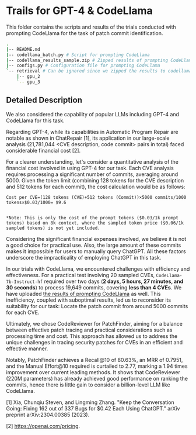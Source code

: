 
# Trails for GPT-4 & CodeLlama

This folder contains the scripts and results of the trials conducted with prompting CodeLlama for the task of patch commit identification.

```bash
.
|-- README.md
|-- codellama_batch.py # Script for prompting CodeLlama
|-- codellama_results_sample.zip # Zipped results of prompting CodeLlama
|-- configs.py # Configuration file for prompting CodeLlama
`-- retrieval # Can be ignored since we zipped the results to codellama_results_sample.zip
    |-- gpu_2
    `-- gpu_3
```


## Detailed Description

We also considered the capability of popular LLMs including GPT-4 and CodeLlama for this task. 

Regarding GPT-4, while its capabilities in Automatic Program Repair are notable as shown in ChatRepair [1], its application in our large-scale analysis (21,781,044 <CVE description, code commit> pairs in total) faced considerable financial cost [2]. 

For a clearer understanding, let's consider a quantitative analysis of the financial cost involved in using GPT-4 for our task. Each CVE analysis requires processing a significant number of commits, averaging around 5000. Given the token limit (combining 128 tokens for the CVE description and 512 tokens for each commit), the cost calculation would be as follows: 

```
Cost per CVE=(128 tokens (CVE)+512 tokens (Commit))×5000 commits/1000 tokens×$0.03/1000= $9.6


*Note: This is only the cost of the prompt tokens ($0.03/1k prompt tokens) based on 8k context, where the sampled token price ($0.06/1k sampled tokens) is not yet included. 

```

Considering the significant financial expenses involved, we believe it is not a good choice for practical use. Also, the large amount of these commits makes it impossible for users to manually query ChatGPT. All these factors underscore the impracticality of employing ChatGPT in this task.

In our trials with CodeLlama, we encountered challenges with efficiency and effectiveness. For a practical test involving 20 sampled CVEs, `CodeLlama-7b-Instruct-hf` required over two days (**2 days, 5 hours, 27 minutes, and 30 seconds**) to process 19,649 commits, covering **less than 4 CVEs**. We have uploaded [the results of prompting CodeLlama](./codellama_results_sample.zip) as well. This inefficiency, coupled with suboptimal results, led us to reconsider its suitability for our task: Locate the patch commit from around 5000 commits for each CVE. 

Ultimately, we chose CodeReviewer for PatchFinder, aiming for a balance between effective patch tracing and practical considerations such as processing time and cost. This approach has allowed us to address the unique challenges in tracing security patches for CVEs in an efficient and effective manner. 

Notably, PatchFinder achieves a Recall@10 of 80.63%, an MRR of 0.7951, and the Manual Effort@10 required is curtailed to 2.77, marking a 1.94 times improvement over current leading methods. It shows that CodeReviewer (220M parameters) has already achieved good performance on ranking the commits, hence there is little gain to consider a billion-level LLM like CodeLlama. 


[1] Xia, Chunqiu Steven, and Lingming Zhang. "Keep the Conversation Going: Fixing 162 out of 337 Bugs for $0.42 Each Using ChatGPT." arXiv preprint arXiv:2304.00385 (2023). 

[2] https://openai.com/pricing.